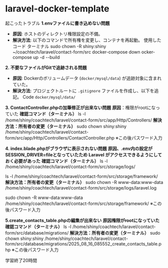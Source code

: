 # laravel-docker-template
起こったトラブル
**1.envファイルに書き込めない問題**

- **原因**: ホストのディレクトリ権限設定の不備。
- **解決方法**: 以下のコマンドで所有権を変更し、コンテナを再起動。
使用したコード
ターミナル
sudo chown -R shiny:shiny ~/coachtech/laravel/contact-form/src
docker-compose down
ocker-compose up -d --build

**2. 不要なファイルがGitで追跡される問題**

- **原因**: Dockerのボリュームデータ (`docker/mysql/data`) が追跡対象に含まれていた。
- **解決方法**: プロジェクトルートに `.gitignore` ファイルを作成し、以下を追記。
Code
`docker/mysql/data/`

**3. ContactController.phpの加筆修正が出来ない問題**
**原因**：権限がrootになっていた
**確認コマンド（ターミナル）**
ls -l /home/shiny/coachtech/laravel/contact-form/src/app/Http/Controllers/
**解決方法：所有者の変更（ターミナル）** 
sudo chown shiny:shiny /home/shiny/coachtech/laravel/contact-form/src/app/Http/Controllers/ContactController.php
※この後パスワード入力

**4. index.blade.phpがブラウザに表示されない問題**
**原因、.env内の設定がSESSION_DRIVER=fileとなっていたため**
**Laravel がアクセスできるようにしておく必要があった**
**確認コマンド（ターミナル）**
ls -l /home/shiny/coachtech/laravel/contact-form/src/storage/logs/

ls -l /home/shiny/coachtech/laravel/contact-form/src/storage/framework/
**解決方法：所有者の変更（ターミナル）** 
sudo chown -R www-data:www-data /home/shiny/coachtech/laravel/contact-form/src/storage/logs/laravel.log

sudo chown -R www-data:www-data /home/shiny/coachtech/laravel/contact-form/src/storage/framework/
※この後パスワード入力

**5.create_contacts_table.phpの編集が出来ない**
**原因権限がrootになっていた**
**確認コマンド（ターミナル）**
 ls -l /home/shiny/coachtech/laravel/contact-form/src/database/migrations/
**解決方法：所有者の変更（ターミナル）** 
sudo chown shiny:shiny /home/shiny/coachtech/laravel/contact-form/src/database/migrations/2025_08_16_085552_create_contacts_table.php
※この後パスワード入力

学習終了20時間